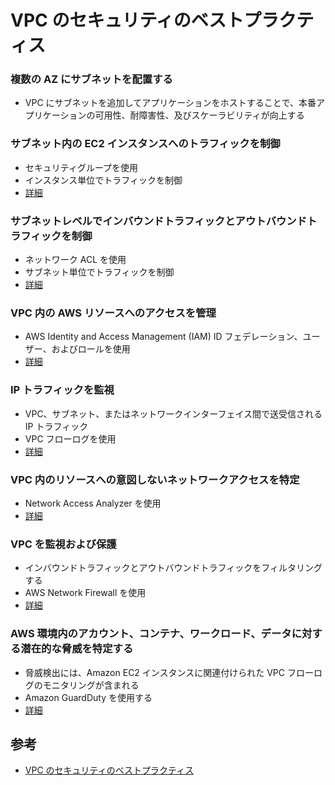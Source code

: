 # VPC のセキュリティのベストプラクティス

### 複数の AZ にサブネットを配置する

- VPC にサブネットを追加してアプリケーションをホストすることで、本番アプリケーションの可用性、耐障害性、及びスケーラビリティが向上する

### サブネット内の EC2 インスタンスへのトラフィックを制御

- セキュリティグループを使用
- インスタンス単位でトラフィックを制御
- [詳細](https://docs.aws.amazon.com/ja_jp/vpc/latest/userguide/vpc-security-groups.html)

### サブネットレベルでインバウンドトラフィックとアウトバウンドトラフィックを制御

- ネットワーク ACL を使用
- サブネット単位でトラフィックを制御
- [詳細](https://docs.aws.amazon.com/ja_jp/vpc/latest/userguide/vpc-network-acls.html)

### VPC 内の AWS リソースへのアクセスを管理

- AWS Identity and Access Management (IAM) ID フェデレーション、ユーザー、およびロールを使用
- [詳細](https://docs.aws.amazon.com/ja_jp/vpc/latest/userguide/security-iam.html)

### IP トラフィックを監視

- VPC、サブネット、またはネットワークインターフェイス間で送受信される IP トラフィック
- VPC フローログを使用
- [詳細](https://docs.aws.amazon.com/ja_jp/vpc/latest/userguide/flow-logs.html)

### VPC 内のリソースへの意図しないネットワークアクセスを特定

- Network Access Analyzer を使用
- [詳細](https://docs.aws.amazon.com/vpc/latest/network-access-analyzer/what-is-network-access-analyzer.html)

### VPC を監視および保護

- インバウンドトラフィックとアウトバウンドトラフィックをフィルタリングする
- AWS Network Firewall を使用
- [詳細](https://docs.aws.amazon.com/ja_jp/vpc/latest/userguide/vpc-security-best-practices.html)

### AWS 環境内のアカウント、コンテナ、ワークロード、データに対する潜在的な脅威を特定する

- 脅威検出には、Amazon EC2 インスタンスに関連付けられた VPC フローログのモニタリングが含まれる
- Amazon GuardDuty を使用する
- [詳細](https://docs.aws.amazon.com/guardduty/latest/ug/guardduty_data-sources.html#guardduty_vpc)

## 参考

- [VPC のセキュリティのベストプラクティス](https://docs.aws.amazon.com/ja_jp/vpc/latest/userguide/vpc-security-best-practices.html)
